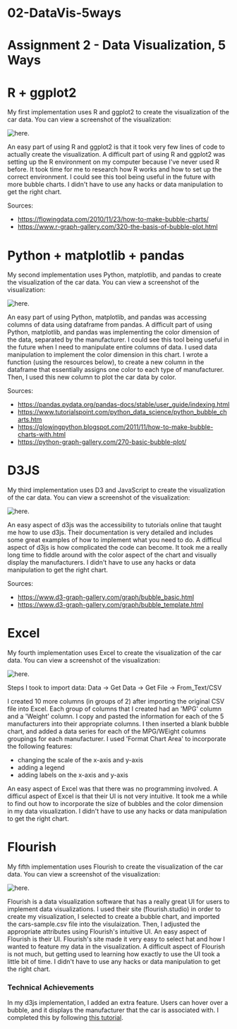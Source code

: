 # 02-DataVis-5ways

Assignment 2 - Data Visualization, 5 Ways  
===

# R + ggplot2 
My first implementation uses R and ggplot2 to  create the visualization of the car data. You can view a screenshot of the visualization:

![here](https://github.com/HHauptfeld/02-DataVis-5Ways/blob/main/img/r%2Bggplot2.png).

An easy part of using R and ggplot2 is that it took very few lines of code to actually create the visualization. A difficult part of using R and ggplot2 was setting up the R environment on my computer because I've never used R before. It took time for me to research how R works and how to set up the correct environment. I could see this tool being useful in the future with more bubble charts. I didn't have to use any hacks or data manipulation to get the right chart.

Sources:
* https://flowingdata.com/2010/11/23/how-to-make-bubble-charts/
* https://www.r-graph-gallery.com/320-the-basis-of-bubble-plot.html


# Python + matplotlib + pandas
My second implementation uses Python, matplotlib, and pandas to create the visualization of the car data. You can view a screenshot of the visualization:

![here](https://github.com/HHauptfeld/02-DataVis-5Ways/blob/main/img/python%2Bmatplotlib.PNG).

An easy part of using Python, matplotlib, and pandas was accessing columns of data using dataframe from pandas. A difficult part of using Python, matplotlib, and pandas was implementing the color dimension of the data, separated by the manufacturer. I could see this tool being useful in the future when I need to manipulate entire columns of data. I used data manipulation to implement the color dimension in this chart. I wrote a function (using the resources below), to create a new column in the dataframe that essentially assigns one color to each type of manufacturer. Then, I used this new column to plot the car data by color.

Sources:
* https://pandas.pydata.org/pandas-docs/stable/user_guide/indexing.html
* https://www.tutorialspoint.com/python_data_science/python_bubble_charts.htm
* https://glowingpython.blogspot.com/2011/11/how-to-make-bubble-charts-with.html
* https://python-graph-gallery.com/270-basic-bubble-plot/

# D3JS
My third implementation uses D3 and JavaScript to create the visualization of the car data. You can view a screenshot of the visualization: 

![here](https://github.com/HHauptfeld/02-DataVis-5Ways/blob/main/img/d3js.PNG).

An easy aspect of d3js was the accessibility to tutorials online that taught me how to use d3js. Their documentation is very detailed and includes some great examples of how to implement what you need to do. A difficul aspect of d3js is how complicated the code can become. It took me a really long time to fiddle around with the color aspect of the chart and visually display the manufacturers. I didn't have to use any hacks or data manipulation to get the right chart.

Sources:
* https://www.d3-graph-gallery.com/graph/bubble_basic.html
* https://www.d3-graph-gallery.com/graph/bubble_template.html

# Excel
My fourth implementation uses Excel to create the visualization of the car data. You can view a screenshot of the visualization: 

![here](https://github.com/HHauptfeld/02-DataVis-5Ways/blob/main/img/excel.PNG).

Steps I took to import data: Data -> Get Data -> Get File -> From_Text/CSV

I created 10 more columns (in groups of 2) after importing the original CSV file into Excel. Each group of columns that I created had an 'MPG' column and a 'Weight' column.
I copy and pasted the information for each of the 5 manufacturers into their appropriate columns. I then inserted a blank bubble chart, and added a data series for each of the MPG/WEight columns groupings for each manufacturer. I used 'Format Chart Area' to incorporate the following features:

* changing the scale of the x-axis and y-axis
* adding a legend
* adding labels on the x-axis and y-axis

An easy aspect of Excel was that there was no programming involved. A difficul aspect of Excel is that their UI is not very intuitive. It took me a while to find out how to incorporate the size of bubbles and the color dimension in my data visualization. I didn't have to use any hacks or data manipulation to get the right chart.

# Flourish 

My fifth implementation uses Flourish to create the visualization of the car data. You can view a screenshot of the visualization: 

![here](https://github.com/HHauptfeld/02-DataVis-5Ways/blob/main/img/flourish.png). 

Flourish is a data visualization software that has a really great UI for users to implement data visualizations. I used their site (flourish.studio) in order to create my visualization, I selected to create a bubble chart, and imported the cars-sample.csv file into the visulaization. Then, I adjusted the appropriate attributes using Flourish's intuitive UI. An easy aspect of Flourish is their UI. Flourish's site made it very easy to select hat and how I wanted to feature my data in the visualization. A difficult aspect of Flourish is not much, but getting used to learning how exactly to use the UI took a little bit of time. I didn't have to use any hacks or data manipulation to get the right chart.


### Technical Achievements
In my d3js implementation, I added an extra feature. Users can hover over a bubble, and it displays the manufacturer that the car is associated with. I completed this by following [this tutorial](https://www.d3-graph-gallery.com/graph/bubble_template.html).
